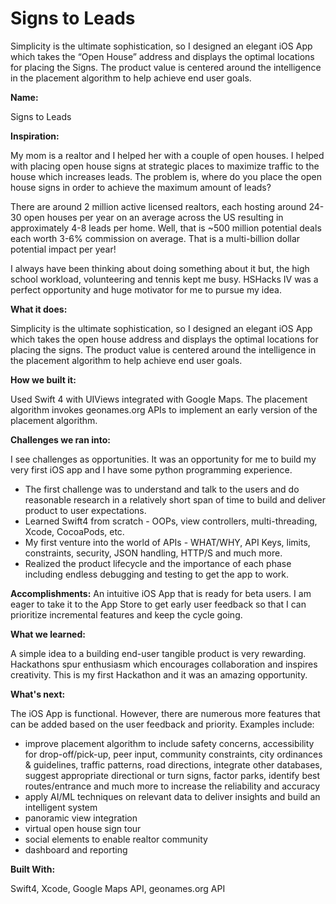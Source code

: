 # Signs to Leads
Simplicity is the ultimate sophistication, so I designed an elegant iOS App which takes the “Open House” address and displays the optimal locations for placing the Signs. The product value is centered around the intelligence in the placement algorithm to help achieve end user goals. 


**Name:**

Signs to Leads

**Inspiration:**

My mom is a realtor and I helped her with a couple of open houses. I helped with placing open house signs at strategic places to maximize traffic to the house which increases leads. The problem is, where do you place the open house signs in order to achieve the maximum amount of leads?

There are around 2 million active licensed realtors, each hosting around 24-30 open houses per year on an average across the US resulting in approximately 4-8 leads per home. Well, that is ~500 million potential deals each worth 3-6% commission on average. That is a multi-billion dollar potential impact per year!

I always have been thinking about doing something about it but, the high school workload, volunteering and tennis kept me busy. HSHacks IV was a perfect opportunity and huge motivator for me to pursue my idea.

**What it does:**

Simplicity is the ultimate sophistication, so I designed an elegant iOS App which takes the open house address and displays the optimal locations for placing the signs. The product value is centered around the intelligence in the placement algorithm to help achieve end user goals. 

**How we built it:**

Used Swift 4 with UIViews integrated with Google Maps. The placement algorithm invokes geonames.org APIs to implement an early version of the placement algorithm.

**Challenges we ran into:**

I see challenges as opportunities. It was an opportunity for me to build my very first iOS app and I have some python programming experience.
- The first challenge was to understand and talk to the users and do reasonable research in a relatively short span of time to build and deliver product to user expectations.
- Learned Swift4 from scratch - OOPs, view controllers, multi-threading, Xcode, CocoaPods,  etc.
- My first venture into the world of APIs - WHAT/WHY, API Keys, limits, constraints, security, JSON handling, HTTP/S and much more.
- Realized the product lifecycle and the importance of each phase including endless debugging and testing to get the app to work. 

**Accomplishments:**
An intuitive iOS App that is ready for beta users. I am eager to take it to the App Store to get early user feedback so that I can prioritize incremental features and keep the cycle going.

**What we learned:**

A simple idea to a building end-user tangible product is very rewarding. Hackathons spur enthusiasm which encourages collaboration and inspires creativity. This is my first Hackathon and it was an amazing opportunity.

**What's next:**

The iOS App is functional. However, there are numerous more features that can be added based on the user feedback and priority.
Examples include:
- improve placement algorithm to include safety concerns, accessibility for drop-off/pick-up, peer input, community constraints, city ordinances & guidelines, traffic patterns, road directions, integrate other databases, suggest appropriate directional or turn signs, factor parks, identify best routes/entrance and much more to increase the reliability and accuracy
- apply AI/ML techniques on relevant data to deliver insights and build an intelligent system
- panoramic view integration
- virtual open house sign tour
- social elements to enable realtor community
- dashboard and reporting

**Built With:**

Swift4, Xcode, Google Maps API, geonames.org API
